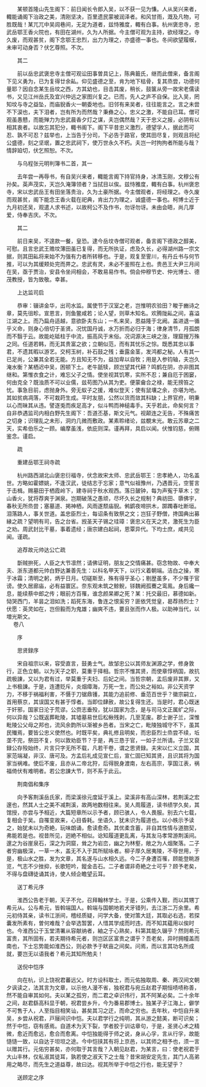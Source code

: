 <!-- { "loadSidebar": true } -->
　　某顿首隆山先生阁下：前日闻长令郎入吴，以不获一见为慊。人从吴兴来者，輙能诵阁下治政之美，清刚坚决，百里遗民蒙被润泽者。和风甘雨，溉及凡物，可胜既哉！某兀兀中吴闾巷间，无足为道者，兹恃雅度，輙有白事。杭州褒忠寺，忠武岳鄂王香火院也，有田在湖州，久为人所据。今主僧可观为主持，欲经理之。寺久废，而观甚贫，阁下念鄂王忠烈，出力为理之，亦盛德一事也。冬间欲望履幙，未审可动身否？伏乞尊照。不次。

　　其二

　　前以岳忠武褒忠寺主僧可观讼田事曽具记上，陈典籖氏，继而此僧来，备言阁下见义勇为，已为复得廿余畆。仰见盛德之至，肯为地下枯骨，复其烝尝，功德何量耶？因自念某生岳坟之西，方其幼也，目击其废，稍长，鼓箧从旁一故宋老儒读书，又见江州岳氏及宜兴仲远之家图兴复之。已而，先人之庐不自保。比入吴，罔知坟与寺之益坠，而庙貎香火一朝委地也。旧邻有来吴者，往往能言之。言之未尝不下涙也，夫下泪者，岂有所为而然哉？秉彝之心，忠义之激，不能自已耳。僧可观虽愚戆，而能殚力为忠武晨香夕灯之谋，夫岂偶然哉？天于忠义之报，必阴有以相其衷者。以故忘其犯分，輙书阁下。阁下平昔忠义激烈，德望孚人，据此而可忍、孰不可忍？兹举也，上当告于分司，下必告于路官，使其田尽复，则观且将纪公盛德，刻之坚珉，置之忠武祠下，使万世永久不朽。夫岂一时拘拘者所能与哉？情辞廹切，伏乞照恕。不次。

　　与乌程张元明判簿书二首，其一

　　去年尝一再辱书，有自吴兴来者，輙能言阁下持官持身，冰清玉刚，文穆公有孙矣。英声茂实，天岂久淹簿领者？当拭目以俟。兹恃雅度，輙有白事。杭州褒忠寺，宋以忠武岳王有田坐落贵治，久为土豪所据。今主僧观者，将经理之。寺久废而观甚贫，阁下能念王香火载在祀典，肯出力为理之，诚盛德一事也。柯博士近于九月初还吴，观遣人求书述，以故柯公不及作书，勿讶勿讶。未由会晤，尚几厚爱，侍奉吉庆。不次。

　　其二

　　前日来吴，不遑款一餐，皇恐。逮今岳坟寺僧可观者，备言阁下德政之醇美，可慰。且言忠武王赡坟薄田虽已复得，而无所执证，虑及久长，必得湖州路一宗文据，则其田畆将来始不为强有力者所转移也。于是，观复至霅川，有丹丘书与何节推，可以为其缓颊处完而畀之。忠武有灵，未必不鉴照在上也。贵邑王大尹三月间在吴，亟于贾治，安县令坐间相会，不敢易易作书。倘会仲穆节史、仲光博士、德茂教授，皆为致敬。幸甚。

　　上达监司启

　　恭审：辍讲金华，出司水监。属使节于汉室之老，岂惟明农验田？畯于豳诗之章，莫先徂畛。宣恩言，则鱼鳖咸若；论人望，则草木知名。欢腾陇畆之间，喜溢江湖之上。而乃扁舟适越，意欲卧夫东山；一札来吴，恩益隆于北阙。盖进退一循乎义命，则身心倍切于圣贤。况忧国丹诚，水万折而必归于海；律身清节，月孤朗而不翳于云。故能屹砥柱于中流，振高风于末俗。况词源决三峡之涨，理窟搜万殊之同。任道若韩，而无其贵富之欲；立朝似范，而有其忧乐之悰。既悉其忠以事君，不遗其暇以游艺。交柯玉树，补石鼓之残；垂露金茎，发鸿都之秘。人有其一已足尚，公兼其全若无能。方且知无不为，益加卑以自牧；用是入参钧轴，夫岂久淹水衡？某栖迟中吴，困顿下土。老牛舐犊，顾岂望其代耕？鸣鹤在阴，亦非图其继和。第惟衣食之计，难忘父子之情。使坐视其饥寒，实所不忍；兼自厄于困窭，何由克全？既浊质不可以业儒，兹苟图乃从其为吏。便蒙龠合之禄，能无搒笞之忧。事急目前，虑抛身外。旁无蚁子之援，难似登天；使有鼠壤之余，亦堪为地。其如贫病凋落，不可栽莳生成。平时友朋，公然以货而敛其科缺；上界官府，明秉以心而昧其从违。譬逐兎而疾足高才，似斗鸭而神槌毒手。天乎若此，命矣何言？自非恭遇监司内相白野先生阁下：吾道丕基，斯文元气。视颠连之无告，不殊痛苦之切身；识理乱之未形，洞灼几微而敷政。某素聆绪论，兹覩末光。敢云苏章之二天，实希伯乐之一顾。编摩虽浅，依庇则深。谨再拜，具启以闻。伏惟钧慈，俯赐鉴念。谨启。

　　疏

　　重建岳鄂王祠寺疏

　　杭州路西湖北山褒忠衍福寺，伏念故宋太师、忠武岳鄂王：忠孝絶人，功名盖世。方略如霍嫖姚，不逢汉武，徒结志于忘家；意气似祖豫州，乃遇晋元，空誓言于击楫。赐墓田于栖霞岭下，建寺祠于秋水观西。落日皷钟，每为声寃于草木；空山香火，犹将荐爽于渊泉。岂期破荡之愚顽，尽坏久长之规制？典祊田、隳佛宇，春秋无所烝尝；塞墓道、掲神栖，风雨遂颓庙貎。鸺鹠夜啼拱木，踯躅春吐断垣。泪落路人，事关世道。盖忠臣烈士，每诏条有致祭之文；岂狂子野僧，搀国典出募縁之疏？望明有司，告之台省。觊圣天子锡之珪璋：褒忠义在天之灵，激死生为臣之劝。周武封比干墓，事着遗经；唐宗建白起祠，恩覃异代。下均士庶，咸共见闻。谨疏。

　　追荐故元帅达公亡疏

　　斮贼拚死，人臣之大节凛然；请佛证明，朋友之交情痛甚。窃念物故、中奉大夫、浙东道都元帅白野达兼善先生：以科名甲天下，以行义着朝端。洁白之操，寒于冰霜；清明之躬，炳乎日月。切磋斯至，殊有得乎圣心；剔歴虽多，不少罹于官谤。使久居廊庙，必有益寰区。奈东观未筑之鲸鲵，铩魏阙孤鶱之鸾鳯。身后纔一息，能续蔡中郎之传；眼前方百罹，谁念颜杲卿之死？某：托交最旧，慕德如新。恸哭西门，羊昙之泪如洗；蹈死东海，鲁连之恨奚穷？匪依凭觉皇，曷荐扬烈士？伏愿：英灵如在，岂但毅而为鬼雄；幽爽不违，要且张而作人极。以助神当代，以増光斯文。  
　 
卷八

　　序

　　思贤録序

　　宋自祖宗以来，容受直言，鼓勇士气。故邹忠公以其师友渊源之学，修身敦行，正色立朝。以为天子之职，莫重于择相。哲宗不惟其贤，而使章惇柄国，故抗疏极諌，又以为君有过，举莫重于夫妇、后妃之间。当哲宗朝，孟后废非其罪，又上书极諌。于是，连遭贬斥，炎烟瘴海，万死一生，而公处之裕如。非公天资学力，不移于祸福利害，不慑于刀锯鼎镬，其能力追前修、垂范百世乎？徽宗嗣立，首用蔡京，其误国又有甚于惇者。当即位肆赦，故公复得生还。当是时，君心既迷于奸邪，国家日沦于荒谬。公赍志垂殁，犹以国家为念，是与司马文正属纩之际，何以异哉？公既返葬毗陵，其墟墓易世后松楸残剥，几至芜废。郡士谢子兰，深惟毗陵公父母之邦也，流风余韵所以渐被乡邑者。当宋之亡，毗陵独城守不下，虽其民殱焉，要皆公忠义使然也。时既平矣，典礼修且明矣，而忠臣烈士烝尝不续，坵垄不完，祭田不复，何以敦劝臣节？于是，再三恳于官，一如子兰所请。子兰又裒録公存殁始终，片言只字无所不载，凡若干卷，谓之思贤録。夫宋以仁义立国，其家范端凝，非汉、唐可及。方孟后礼成见宣仁后，宣仁固已知其贤，且识其将为国家当祸难。使后不废，且亦从二帝北狩，后得脱身渡南，左右高宗，享国江表，祸福倚伏有难明者。若公忠諌大节，则不系于此云。

　　荆南倡和集序

　　向予客荆溪岳氏家，而梁溪徐元度延于溪上。梁溪非有高山深林，若荆溪之宏邃也，然其人士之美不减荆溪，故两地数相往来。吴人周履道，读书绩学久矣，其馆授，亦尝与予相近，大篇短章所以示予者，顾已骇人，令人畏服。别去六七载，复相会于吴。自罹变故来，心目昏耗。坐语久，犹未识为履道也。以小帙示予读之，始犹未以为奇絶，玩味朗诵，愈读愈奇。其优柔含蓄，非自其性情与道脗契，弗能若是也。视昔所见，迥絶不相似。谂知履道更乱离，与其友马孝常游荆溪间。邃之为谷崖泉石，深之为洞窟，耸之为岩峦，幽之为林壑，敞之为人烟聚落。二子者穷幽极深，一草一木，盖无不入于其所赋咏者。柳子厚久居夷陵，不辱世用，于是，极山水之胜，发为文章，其名遂与山水相久远。今二子身遭百罹，顾能登眺游览，气志不少挫抑，长歌短吟，鏦金击石。二子者谓非奇絶之士可乎？顾予老矣，不得与盘礴徒诵其诗，使人倾企瞻望云耳。

　　送丁希元序

　　淮西公告老于朝，天子不允，召拜翰林学士。于是，公乘传入觐，而以其甥丁希元从。公与希元，皆斡端国人。斡端与国朝地若犬牙错列，去江浙二万余里。希元初侍其亲，读书江浙间，稽经质疑，问学大备，使对策大廷，其取必右选，若探囊发所素有，曽何难哉？会举选暂罢，人惜其学成而时违，而不知其藴用以俟时也。今淮西公于玉堂清署从容献纳者，紬之于心熟矣，科第其能久辍乎？然则希元富贵，其所固有，若夫期待希元者，则岂区区富贵之谓乎？吾老矣，异时拥幢盖而南也，下士忘势能如淮西公，则必款予于畎亩之间矣。问焉，而以言其功名所成就，要岂无以语我者？希元其知所勉夫！

　　送倪中恺序

　　向在杭，识上饶祝君蕃远父。时方设科取士，而元佑独取周、秦、两汉间文朝夕讽读之，法其言为文章，以示他人漫不省，独祝君与宛丘赵君子期恒啧啧称善，然不能自审其如何。夫以某之孤穷，而二君之卓识伟行，其不阿某必矣。二十余年之间，赵君繇高科显于朝，祝君尝乡升，今为番易郡博士。独某孑孑江海上，僻学不可售于人，人至指目相笑讪，甚矣其习之迂，而命之穷也。去年秋，中恺自升来吴，乡尝从祝君，戸屦间识中恺。夫以君学行之纯明，其从游之懿美，断可识矣；然于中恺，窃有感焉。自道术为天下裂，学者胶于训诂章句，于是，圣贤心术之精微，愈近而愈远，愈合而愈离。中恺独能得于师之说，身从心孚，言从行孚，故能慥慥一致，以自达于坦坦之途。今中恺挟其有将上京邑，以其师之相予也，须一言以赠其行。元佑穷甚矣，亦何取于其言哉？入朝见赵君，为某言，曰：使老祝君于大山丰林，仅私淑其徒耳，孰若使之淑天下之士哉？昔宋胡安定先生，其门人高弟用之略尽，而先生之道益尊，故曰达。视其所举于中恺之行也，能无望乎？

　　送顾定之序

